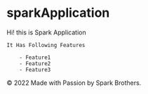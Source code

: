 # sparkApplication


Hi! this is Spark Application

    It Has Following Features
    
        - Feature1
        - Feature2
        - Feature3
        
        
&copy; 2022 Made with Passion by Spark Brothers.
